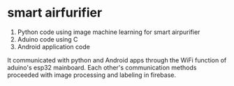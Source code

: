 # smart airfurifier

1. Python code using image machine learning for smart airpurifier
2. Aduino code using C
3. Android application code

It communicated with python and Android apps through the WiFi function of aduino's esp32 mainboard. Each other's communication methods proceeded with image processing and labeling in firebase.
